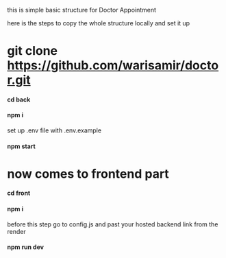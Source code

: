 this is simple basic structure for Doctor Appointment 

here is the steps to copy the whole structure locally and set it up 

# git clone https://github.com/warisamir/doctor.git

#### cd back 
#### npm i 
 set up .env file with .env.example 
#### npm start 

# now comes to frontend part 
#### cd front 
#### npm i 
 before this  step go to config.js and past your hosted backend link from the render
#### npm run dev

